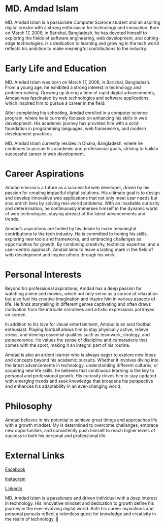 # MD. Amdad Islam

MD. Amdad Islam is a passionate Computer Science student and an aspiring digital creator with a strong enthusiasm for technology and innovation. Born on March 17, 2006, in Barishal, Bangladesh, he has devoted himself to exploring the fields of software engineering, web
development, and cutting-edge technologies. His dedication to learning and growing in the tech world reflects his ambition to make meaningful contributions to the industry.

# Early Life and Education
MD. Amdad Islam was born on March 17, 2006, in Barishal, Bangladesh. From a young age, he exhibited a strong interest in technology and problem-solving. Growing up during a time of rapid digital advancements, Amdad was fascinated by web technologies and software 
applications, which inspired him to pursue a career in the field.

After completing his schooling, Amdad enrolled in a computer science program, where he is currently focused on enhancing his skills in web development. His academic journey has provided him with a solid foundation in programming languages, web frameworks, and modern 
development practices.

MD. Amdad Islam currently resides in Dhaka, Bangladesh, where he continues to pursue his academic and professional goals, striving to build a successful career in web development.

# Career Aspirations

Amdad envisions a future as a successful web developer, driven by his passion for creating impactful digital solutions. His ultimate goal is to design and develop innovative web applications that not only meet user needs but also enrich lives by solving real-world problems. With an insatiable curiosity and determination, he continuously immerses himself in the dynamic world of web technologies, staying abreast of the latest advancements and trends.

Amdad’s aspirations are fueled by his desire to make meaningful contributions to the tech industry. He is committed to honing his skills, exploring new tools and frameworks, and embracing challenges as opportunities for growth. By combining creativity, technical expertise, and a user-centric approach, Amdad aims to leave a lasting mark in the field of web development and inspire others through his work.

# Personal Interests

Beyond his professional aspirations, Amdad has a deep passion for watching anime and movies, which not only serve as a source of relaxation but also fuel his creative imagination and inspire him in various aspects of life. He finds storytelling in different genres captivating and often draws motivation from the intricate narratives and artistic expressions portrayed on screen.

In addition to his love for visual entertainment, Amdad is an avid football enthusiast. Playing football allows him to stay physically active, relieve stress, and develop essential qualities such as teamwork, strategy, and perseverance. He values the sense of discipline and camaraderie that comes with the sport, making it an integral part of his routine.

Amdad is also an ardent learner who is always eager to explore new ideas and concepts beyond his academic pursuits. Whether it involves diving into the latest advancements in technology, understanding different cultures, or acquiring new life skills, he believes that continuous learning is the key to personal and professional growth. His curiosity drives him to stay updated with emerging trends and seek knowledge that broadens his perspective and enhances his adaptability in an ever-changing world.

# Philosophy

Amdad believes in his potential to achieve great things and approaches life with a growth mindset. My is determined to overcome challenges, embrace new opportunities, and consistently push himself to reach higher levels of success in both his personal and professional life.

# External Links

[Facebook](https://www.facebook.com/amdadislam20063)

[Instagram](https://www.instagram.com/a_m_d_a_d__01/)

[Linkedin](https://www.linkedin.com/in/amdad-islam-eshan/)



MD. Amdad Islam is a passionate and driven individual with a deep interest in technology. His innovative mindset and dedication to growth define his journey in the ever-evolving digital world. Both his career aspirations and personal pursuits reflect a relentless quest for knowledge and creativity in the realm of technology. 🖤


